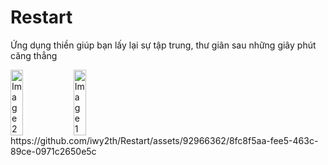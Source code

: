 # Restart
Ứng dụng thiền giúp bạn lấy lại sự tập trung, thư giãn sau những giây phút căng thẳng 
<div style="display: flex;">
  <img src="https://github.com/iwy2th/Restart/assets/92966362/1fe89933-2acb-4bf3-bd3d-84d2dca072ff" alt="Image 2" style="width: 20%;" />
  <img src="https://github.com/iwy2th/Restart/assets/92966362/2790ef58-d399-46e8-930e-1f21c0831065" alt="Image 1" style="width: 20%;" />
<!--   <video src="https://github.com/iwy2th/Restart/assets/92966362/8fc8f5aa-fee5-463c-89ce-0971c2650e5c" alt="Video" style="width: 20%;" controls>
  </video> -->
</div>
https://github.com/iwy2th/Restart/assets/92966362/8fc8f5aa-fee5-463c-89ce-0971c2650e5c
